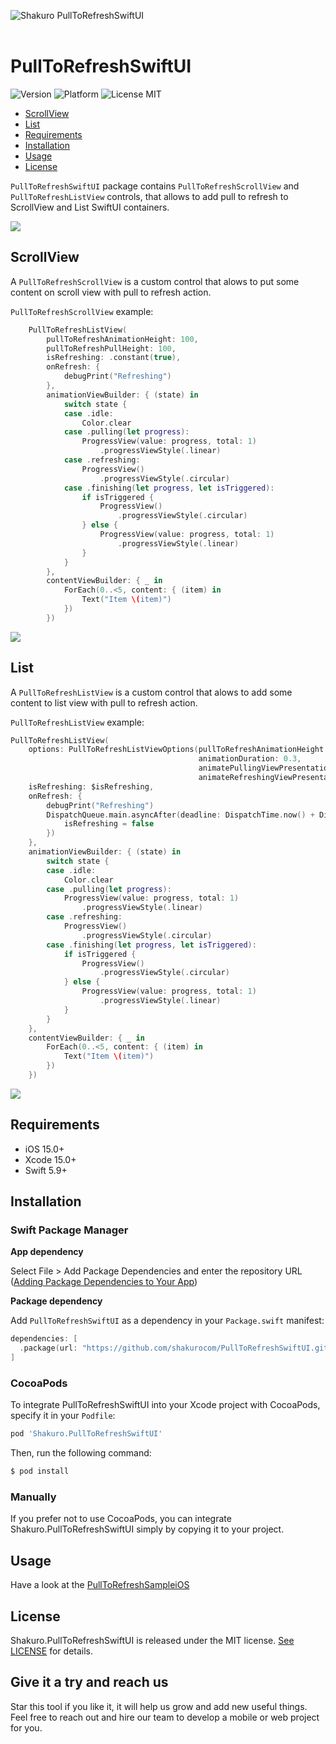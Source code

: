 ![Shakuro PullToRefreshSwiftUI](Resources/title_image.png)
<br><br>
# PullToRefreshSwiftUI
![Version](https://img.shields.io/badge/version-1.6.3-blue.svg)
![Platform](https://img.shields.io/badge/platform-iOS-lightgrey.svg)
![License MIT](https://img.shields.io/badge/license-MIT-green.svg)

- [ScrollView](#scrollview)
- [List](#list)
- [Requirements](#requirements)
- [Installation](#installation)
- [Usage](#usage)
- [License](#license)

`PullToRefreshSwiftUI` package contains `PullToRefreshScrollView` and `PullToRefreshListView` controls, that allows to add pull to refresh to ScrollView and List SwiftUI containers.

![](Resources/pull_to_refresh_example_main.gif)

## ScrollView

A `PullToRefreshScrollView` is a custom control that alows to put some content on scroll view with pull to refresh action.

`PullToRefreshScrollView` example:

```swift
    PullToRefreshListView(
        pullToRefreshAnimationHeight: 100,
        pullToRefreshPullHeight: 100,
        isRefreshing: .constant(true),
        onRefresh: {
            debugPrint("Refreshing")
        },
        animationViewBuilder: { (state) in
            switch state {
            case .idle:
                Color.clear
            case .pulling(let progress):
                ProgressView(value: progress, total: 1)
                    .progressViewStyle(.linear)
            case .refreshing:
                ProgressView()
                    .progressViewStyle(.circular)
            case .finishing(let progress, let isTriggered):
                if isTriggered {
                    ProgressView()
                        .progressViewStyle(.circular)
                } else {
                    ProgressView(value: progress, total: 1)
                        .progressViewStyle(.linear)
                }
            }
        },
        contentViewBuilder: { _ in
            ForEach(0..<5, content: { (item) in
                Text("Item \(item)")
            })
        })
```

![](Resources/pull_to_refresh_example_1.gif)

## List

A `PullToRefreshListView` is a custom control that alows to add some content to list view with pull to refresh action.

`PullToRefreshListView` example:

```swift
PullToRefreshListView(
    options: PullToRefreshListViewOptions(pullToRefreshAnimationHeight: 100,
                                          animationDuration: 0.3,
                                          animatePullingViewPresentation: true,
                                          animateRefreshingViewPresentation: true),
    isRefreshing: $isRefreshing,
    onRefresh: {
        debugPrint("Refreshing")
        DispatchQueue.main.asyncAfter(deadline: DispatchTime.now() + DispatchTimeInterval.seconds(5), execute: {
            isRefreshing = false
        })
    },
    animationViewBuilder: { (state) in
        switch state {
        case .idle:
            Color.clear
        case .pulling(let progress):
            ProgressView(value: progress, total: 1)
                .progressViewStyle(.linear)
        case .refreshing:
            ProgressView()
                .progressViewStyle(.circular)
        case .finishing(let progress, let isTriggered):
            if isTriggered {
                ProgressView()
                    .progressViewStyle(.circular)
            } else {
                ProgressView(value: progress, total: 1)
                    .progressViewStyle(.linear)
            }
        }
    },
    contentViewBuilder: { _ in
        ForEach(0..<5, content: { (item) in
            Text("Item \(item)")
        })
    })
```

![](Resources/pull_to_refresh_example_2.gif)

## Requirements

- iOS 15.0+
- Xcode 15.0+
- Swift 5.9+

## Installation

### Swift Package Manager

**App dependency**

Select File > Add Package Dependencies and enter the repository URL ([Adding Package Dependencies to Your App](https://developer.apple.com/documentation/xcode/adding_package_dependencies_to_your_app))

**Package dependency**

Add `PullToRefreshSwiftUI` as a dependency in your `Package.swift` manifest:

```swift
dependencies: [
  .package(url: "https://github.com/shakurocom/PullToRefreshSwiftUI.git", from: "1.6.0")
]
```

### CocoaPods

To integrate PullToRefreshSwiftUI into your Xcode project with CocoaPods, specify it in your `Podfile`:

```ruby
pod 'Shakuro.PullToRefreshSwiftUI'
```

Then, run the following command:

```bash
$ pod install
```

### Manually

If you prefer not to use CocoaPods, you can integrate Shakuro.PullToRefreshSwiftUI simply by copying it to your project.

## Usage

Have a look at the [PullToRefreshSampleiOS](https://github.com/shakurocom/PullToRefreshSwiftUI/tree/main/PullToRefreshSample)

## License

Shakuro.PullToRefreshSwiftUI is released under the MIT license. [See LICENSE](https://github.com/shakurocom/PullToRefreshSwiftUI/blob/main/LICENSE.md) for details.

## Give it a try and reach us

Star this tool if you like it, it will help us grow and add new useful things. 
Feel free to reach out and hire our team to develop a mobile or web project for you.
